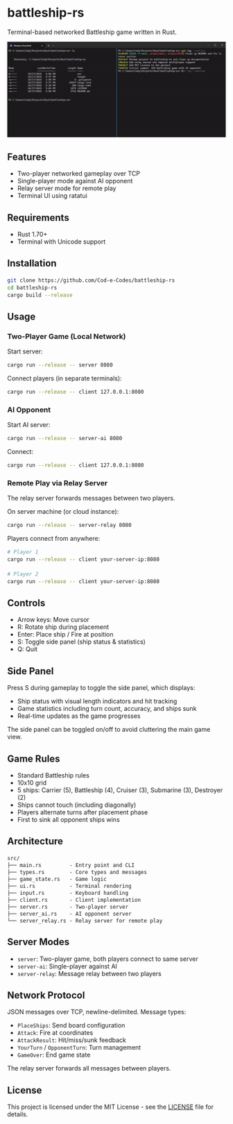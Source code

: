 # battleship-rs

Terminal-based networked Battleship game written in Rust.

![Demo](assets/demo.gif)

## Features

- Two-player networked gameplay over TCP
- Single-player mode against AI opponent
- Relay server mode for remote play
- Terminal UI using ratatui

## Requirements

- Rust 1.70+
- Terminal with Unicode support

## Installation

```bash
git clone https://github.com/Cod-e-Codes/battleship-rs
cd battleship-rs
cargo build --release
```

## Usage

### Two-Player Game (Local Network)

Start server:
```bash
cargo run --release -- server 8080
```

Connect players (in separate terminals):
```bash
cargo run --release -- client 127.0.0.1:8080
```

### AI Opponent

Start AI server:
```bash
cargo run --release -- server-ai 8080
```

Connect:
```bash
cargo run --release -- client 127.0.0.1:8080
```

### Remote Play via Relay Server

The relay server forwards messages between two players.

On server machine (or cloud instance):
```bash
cargo run --release -- server-relay 8080
```

Players connect from anywhere:
```bash
# Player 1
cargo run --release -- client your-server-ip:8080

# Player 2
cargo run --release -- client your-server-ip:8080
```

## Controls

- Arrow keys: Move cursor
- R: Rotate ship during placement
- Enter: Place ship / Fire at position
- S: Toggle side panel (ship status & statistics)
- Q: Quit

## Side Panel

Press S during gameplay to toggle the side panel, which displays:

- Ship status with visual length indicators and hit tracking
- Game statistics including turn count, accuracy, and ships sunk
- Real-time updates as the game progresses

The side panel can be toggled on/off to avoid cluttering the main game view.

## Game Rules

- Standard Battleship rules
- 10x10 grid
- 5 ships: Carrier (5), Battleship (4), Cruiser (3), Submarine (3), Destroyer (2)
- Ships cannot touch (including diagonally)
- Players alternate turns after placement phase
- First to sink all opponent ships wins

## Architecture

```
src/
├── main.rs         - Entry point and CLI
├── types.rs        - Core types and messages
├── game_state.rs   - Game logic
├── ui.rs           - Terminal rendering
├── input.rs        - Keyboard handling
├── client.rs       - Client implementation
├── server.rs       - Two-player server
├── server_ai.rs    - AI opponent server
└── server_relay.rs - Relay server for remote play
```

## Server Modes

- `server`: Two-player game, both players connect to same server
- `server-ai`: Single-player against AI
- `server-relay`: Message relay between two players

## Network Protocol

JSON messages over TCP, newline-delimited. Message types:
- `PlaceShips`: Send board configuration
- `Attack`: Fire at coordinates
- `AttackResult`: Hit/miss/sunk feedback
- `YourTurn` / `OpponentTurn`: Turn management
- `GameOver`: End game state

The relay server forwards all messages between players.

## License

This project is licensed under the MIT License - see the [LICENSE](LICENSE) file for details.